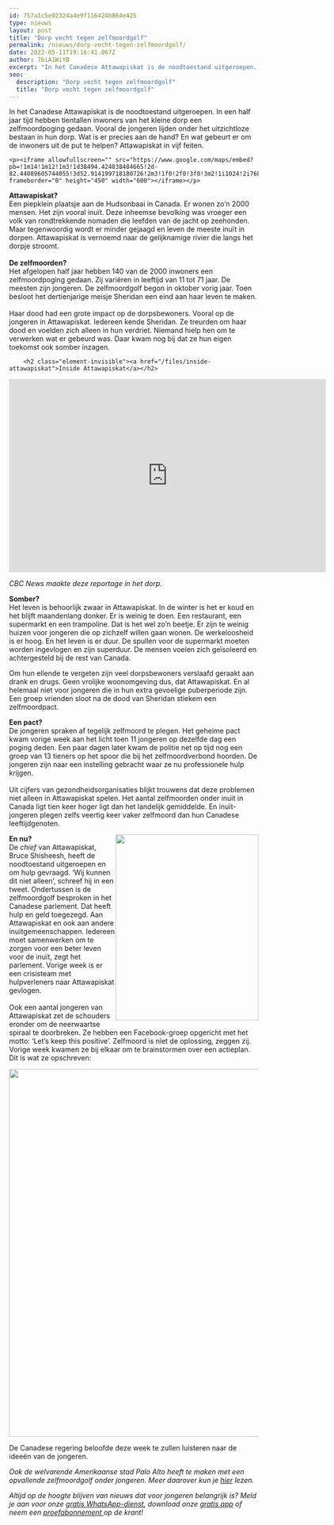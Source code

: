 ```yaml
---
id: 757a1c5e02324a4e9f116424b864e425
type: nieuws
layout: post
title: "Dorp vecht tegen zelfmoordgolf"
permalink: /nieuws/dorp-vecht-tegen-zelfmoordgolf/
date: 2022-05-11T19:16:41.067Z
author: 7biA1WiYB
excerpt: "In het Canadese Attawapiskat is de noodtoestand uitgeroepen. In een half jaar tijd hebben tientallen inwoners van het kleine dorp een zelfmoordpoging gedaan. Vooral de jongeren lijden onder het uitzichtloze bestaan in hun dorp. Wat is er precies aan de hand? En wat gebeurt er om de inwoners uit de put te helpen? Attawapiskat in vijf feiten.  "
seo:
  description: "Dorp vecht tegen zelfmoordgolf"
  title: "Dorp vecht tegen zelfmoordgolf"
---
```

In het Canadese Attawapiskat is de noodtoestand uitgeroepen. In een half jaar tijd hebben tientallen inwoners van het kleine dorp een zelfmoordpoging gedaan. Vooral de jongeren lijden onder het uitzichtloze bestaan in hun dorp. Wat is er precies aan de hand? En wat gebeurt er om de inwoners uit de put te helpen? Attawapiskat in vijf feiten.  

    <p><iframe allowfullscreen="" src="https://www.google.com/maps/embed?pb=!1m14!1m12!1m3!1d38494.424838484665!2d-82.44089605744055!3d52.914199718180726!2m3!1f0!2f0!3f0!3m2!1i1024!2i768!4f13.1!5e0!3m2!1snl!2snl!4v1460984030614" frameborder="0" height="450" width="600"></iframe></p>
<p><strong>Attawapiskat?</strong><br>Een piepklein plaatsje aan de Hudsonbaai in Canada. Er wonen zo’n 2000 mensen. Het zijn vooral inuït. Deze inheemse bevolking was vroeger een volk van rondtrekkende nomaden die leefden van de jacht op zeehonden. Maar tegenwoordig wordt er minder gejaagd en leven de meeste inuït in dorpen. Attawapiskat is vernoemd naar de gelijknamige rivier die langs het dorpje stroomt.<br><br><strong>De zelfmoorden?</strong><br>Het afgelopen half jaar hebben 140 van de 2000 inwoners een zelfmoordpoging gedaan. Zij variëren in leeftijd van 11 tot 71 jaar. De meesten zijn jongeren. De zelfmoordgolf begon in oktober vorig jaar. Toen besloot het dertienjarige meisje Sheridan een eind aan haar leven te maken.<br><br>Haar dood had een grote impact op de dorpsbewoners. Vooral op de jongeren in Attawapiskat. Iedereen kende Sheridan. Ze treurden om haar dood en voelden zich alleen in hun verdriet. Niemand hielp hen om te verwerken wat er gebeurd was. Daar kwam nog bij dat ze hun eigen toekomst ook somber inzagen.</p>
<p><div class="media media-element-container media-default"><div id="file-17855" class="file file-video file-video-youtube">

        <h2 class="element-invisible"><a href="/files/inside-attawapiskat">Inside Attawapiskat</a></h2>
    
  
  <div class="content">
    <div class="media-youtube-video media-element file-default media-youtube-1">
  <iframe class="media-youtube-player" width="640" height="390" title="Inside Attawapiskat" src="https://www.youtube.com/embed/xzIxiYacXPU?wmode=opaque&controls=" name="Inside Attawapiskat" frameborder="0" allowfullscreen="">Video van Inside Attawapiskat</iframe>
</div>
  </div>

  
</div>
</div>
<p><em>CBC News maakte deze reportage in het dorp.</em></p>
<p><strong>Somber?</strong><br>Het leven is behoorlijk zwaar in Attawapiskat. In de winter is het er koud en het blijft maandenlang donker. Er is weinig te doen. Een restaurant, een supermarkt en een trampoline. Dat is het wel zo’n beetje. Er zijn te weinig huizen voor jongeren die op zichzelf willen gaan wonen. De werkeloosheid is er hoog. En het leven is er duur. De spullen voor de supermarkt moeten worden ingevlogen en zijn superduur. De mensen voelen zich geïsoleerd en achtergesteld bij de rest van Canada.</p>
<p>Om hun ellende te vergeten zijn veel dorpsbewoners verslaafd geraakt aan drank en drugs. Geen vrolijke woonomgeving dus, dat Attawapiskat. En al helemaal niet voor jongeren die in hun extra gevoelige puberperiode zijn. Een groep vrienden sloot na de dood van Sheridan stiekem een zelfmoordpact.</p>
<p><strong>Een pact?</strong><br>De jongeren spraken af tegelijk zelfmoord te plegen. Het geheime pact kwam vorige week aan het licht toen 11 jongeren op dezelfde dag een poging deden. Een paar dagen later kwam de politie net op tijd nog een groep van 13 tieners op het spoor die bij het zelfmoordverbond hoorden. De jongeren zijn naar een instelling gebracht waar ze nu professionele hulp krijgen.<br><br>Uit cijfers van gezondheidsorganisaties blijkt trouwens dat deze problemen niet alleen in Attawapiskat spelen. Het aantal zelfmoorden onder inuït in Canada ligt tien keer hoger ligt dan het landelijk gemiddelde. En inuït-jongeren plegen zelfs veertig keer vaker zelfmoord dan hun Canadese leeftijdgenoten.</p>
<p><div class="media media-element-container media-default media-float-right"><div id="file-17857" class="file file-image file-image-jpeg">

        
  
  <div class="content">
    <img title="twitter" height="375" width="289" style="width: 289px; height: 375px; float: right;" class="media-element file-default" src="https://original.sevendays.nl/sites/default/files/chief.JPG" alt="">  </div>

  
</div>
</div>
<p><strong>En nu?</strong><br>De <em>chief</em> van Attawapiskat, Bruce Shisheesh, heeft de noodtoestand uitgeroepen en om hulp gevraagd. ‘Wij kunnen dit niet alleen’, schreef hij in een tweet. Ondertussen is de zelfmoordgolf besproken in het Canadese parlement. Dat heeft hulp en geld toegezegd. Aan Attawapiskat en ook aan andere inuïtgemeenschappen. Iedereen moet samenwerken om te zorgen voor een beter leven voor de inuït, zegt het parlement. Vorige week is er een crisisteam met hulpverleners naar Attawapiskat gevlogen.<br><br>Ook een aantal jongeren van Attawapiskat zet de schouders eronder om de neerwaartse spiraal te doorbreken. Ze hebben een Facebook-groep opgericht met het motto: ‘Let’s keep this positive’. Zelfmoord is niet de oplossing, zeggen zij. Vorige week kwamen ze bij elkaar om te brainstormen over een actieplan. Dit is wat ze opschreven:</p>
<p><div class="media media-element-container media-default"><div id="file-17849" class="file file-image file-image-jpeg">

        
  
  <div class="content">
    <img height="742" width="860" class="media-element file-default" src="https://original.sevendays.nl/sites/default/files/zelfmoorddorpactieplan.jpg" alt="">  </div>

  
</div>
</div>
<p>De Canadese regering beloofde deze week te zullen luisteren naar de ideeën van de jongeren.</p>
<p><em>Ook de welvarende Amerikaanse stad Palo Alto heeft te maken met een opvallende zelfmoordgolf onder jongeren. Meer daarover kun je <a href="https://original.sevendays.nl/nieuws/onderzoek-naar-stad-vol-tienerzelfmoorden">hier</a> lezen. </em></p>
<p><em>Altijd op de hoogte blijven van nieuws dat voor jongeren belangrijk is? Meld je aan voor onze <a href="https://original.sevendays.nl/whatsapp">gratis WhatsApp-dienst</a>, download onze <a href="https://original.sevendays.nl/app">gratis app</a> of neem een <a href="https://original.sevendays.nl/abonnement">proefabonnement </a>op de krant! </em></p>  
